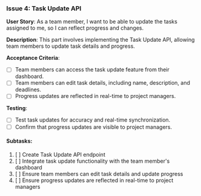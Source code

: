 ### **Issue 4: Task Update API**

**User Story**: As a team member, I want to be able to update the tasks assigned to me, so I can reflect progress and changes.

**Description**: This part involves implementing the Task Update API, allowing team members to update task details and progress.

**Acceptance Criteria**:

- [ ] Team members can access the task update feature from their dashboard.
- [ ] Team members can edit task details, including name, description, and deadlines.
- [ ] Progress updates are reflected in real-time to project managers.

**Testing**:

- [ ] Test task updates for accuracy and real-time synchronization.
- [ ] Confirm that progress updates are visible to project managers.

#### Subtasks:

1. [ ] Create Task Update API endpoint
2. [ ] Integrate task update functionality with the team member's dashboard
3. [ ] Ensure team members can edit task details and update progress
4. [ ] Ensure progress updates are reflected in real-time to project managers

